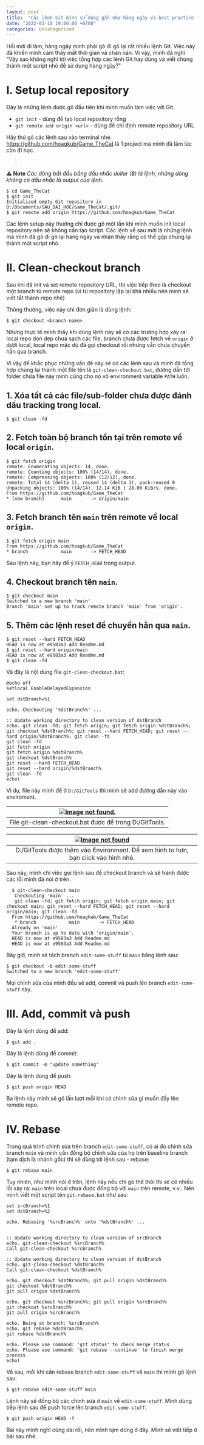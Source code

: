 ```yaml
---
layout: post
title:  "Các lệnh Git mình sử dụng gần như hàng ngày và best-practice flow cho từng use-case"
date: "2022-03-10 19:00:00 +0700"
categories: Uncategorized
---
```


Hồi mới đi làm, hàng ngày mình phải gõ đi gõ lại rất nhiều lệnh Git. Việc này đã khiến mình cảm thấy mất thời gian và chán nản. Vì vậy, mình đã nghĩ "Vậy sao không nghĩ tới việc tổng hợp các lệnh Git hay dùng và viết chúng thành một script nhỏ để sử dụng hàng ngày?"

# I. Setup local repository

Đây là những lệnh được gõ đầu tiên khi mình muốn làm việc với Git.
- `git init` - dùng để tạo local repository rỗng
- `git remote add origin <url>` - dùng để chỉ định remote repository URL

Hãy thử gõ các lệnh sau vào terminal nhé. <a href="https://github.com/hoagkub/Game_TheCat" title="https://github.com/hoagkub/Game_TheCat" target="_blank">https://github.com/hoagkub/Game_TheCat</a> là 1 project mà mình đã làm lúc còn đi học.

> <pre style="white-space: pre-wrap; word-break: keep-all;">
<b>⚠️ Note</b>
<i>Các dòng bắt đầu bằng dấu nhắc dollar ($) là lệnh, những dòng không có dấu nhắc là output của lệnh.</i>

    $ cd Game_TheCat
    $ git init
    Initialized empty Git repository in D:/Documents/SAU_DAI_HOC/Game_TheCat/.git/
    $ git remote add origin https://github.com/hoagkub/Game_TheCat

Các lệnh setup này thường chỉ được gõ một lần khi mình muốn init local repository nên sẽ không cần tạo script. Các lệnh về sau mới là những lệnh mà mình đã gõ đi gõ lại hàng ngày và nhận thấy rằng có thể gộp chúng lại thành một script nhỏ.

# II. Clean-checkout branch

Sau khi đã init và set remote repository URL, thì việc tiếp theo là checkout một branch từ remote repo (vì từ repository lặp lại khá nhiều nên mình sẽ viết tắt thành repo nhé)

Thông thường, việc này chỉ đơn giản là dùng lệnh:

    $ git checkout <branch-name>

Nhưng thực tế mình thấy khi dùng lệnh này sẽ có các trường hợp xảy ra: local repo dọn dẹp chưa sạch các file, branch chưa được fetch về `origin` ở dưới local, local repo mặc dù đã gọi checkout rồi nhưng vẫn chưa chuyển hẳn qua branch. 

Vì vậy để khắc phục những vấn đề này sẽ có các lệnh sau và mình đã tổng hợp chúng lại thành một file tên là `git-clean-checkout.bat`, đường dẫn tới folder chứa file này mình cũng cho nó vô environment variable `PATH` luôn.

## 1. Xóa tất cả các file/sub-folder chưa được đánh dấu tracking trong local.

    $ git clean -fd

## 2. Fetch toàn bộ branch tồn tại trên remote về local `origin`.

    $ git fetch origin
    remote: Enumerating objects: 14, done.
    remote: Counting objects: 100% (14/14), done.
    remote: Compressing objects: 100% (12/12), done.
    remote: Total 14 (delta 1), reused 14 (delta 1), pack-reused 0
    Unpacking objects: 100% (14/14), 12.14 KiB | 28.00 KiB/s, done.
    From https://github.com/hoagkub/Game_TheCat
    * [new branch]      main       -> origin/main

## 3. Fetch branch tên `main` trên remote về local `origin`.
   
    $ git fetch origin main
    From https://github.com/hoagkub/Game_TheCat
    * branch            main       -> FETCH_HEAD

Sau lệnh này, bạn hãy để ý `FETCH_HEAD` trong output.
## 4. Checkout branch tên `main`.
   
    $ git checkout main
    Switched to a new branch 'main'
    Branch 'main' set up to track remote branch 'main' from 'origin'.

## 5. Thêm các lệnh reset để chuyển hẳn qua `main`.

    $ git reset --hard FETCH_HEAD
    HEAD is now at e9583a3 Add Readme.md
    $ git reset --hard origin/main
    HEAD is now at e9583a3 Add Readme.md
    $ git clean -fd

Và đây là nội dung file `git-clean-checkout.bat`:

    @echo off
    setlocal EnableDelayedExpansion
    
    set dstBranch=%1
    
    echo. Checkouting '%dstBranch%' ...
    
    :: Update working directory to clean version of dstBranch
    echo. git clean -fd; git fetch origin; git fetch origin %dstBranch%; git checkout %dstBranch%; git reset --hard FETCH_HEAD; git reset --hard origin/%dstBranch%; git clean -fd
    git clean -fd
    git fetch origin
    git fetch origin %dstBranch%
    git checkout %dstBranch%
    git reset --hard FETCH_HEAD
    git reset --hard origin/%dstBranch%
    git clean -fd
    echo(

Ví dụ, file này mình để ở `D:/GitTools` thì mình sẽ add đường dẫn này vào enviroment.

| <a href="/assets/img/cac-lenh-git/GitTools.png" target="_blank">![Image not found.](/assets/img/cac-lenh-git/GitTools.png)</a> |
|:--:|
| File git-clean-checkout.bat được để trong D:/GitTools. |

| <a href="/assets/img/cac-lenh-git/AddGitTools.png" target="_blank">![Image not found](/assets/img/cac-lenh-git/AddGitTools.png)</a> |
|:--:|
| D:/GitTools được thêm vào Environment. Để xem hình to hơn, bạn click vào hình nhé.|

Sau này, mình chỉ việc gọi lệnh sau để checkout branch và sẽ tránh được các lỗi mình đã nói ở trên.

      $ git-clean-checkout main
       Checkouting 'main' ...
       git clean -fd; git fetch origin; git fetch origin main; git checkout main; git reset --hard FETCH_HEAD; git reset --hard origin/main; git clean -fd
      From https://github.com/hoagkub/Game_TheCat
       * branch            main       -> FETCH_HEAD
      Already on 'main'
      Your branch is up to date with 'origin/main'.
      HEAD is now at e9583a3 Add Readme.md
      HEAD is now at e9583a3 Add Readme.md

Bây giờ, mình sẽ tách branch `edit-some-stuff` từ `main` bằng lệnh sau:

    $ git checkout -b edit-some-stuff
    Switched to a new branch 'edit-some-stuff'

Mọi chỉnh sửa của mình đều sẽ add, commit và push lên branch `edit-some-stuff` này.

# III. Add, commit và push

Đây là lệnh dùng để add:

    $ git add .

Đây là lệnh dùng để commit:

    $ git commit -m "update something"

Đây là lệnh dùng để push:

    $ git push origin HEAD

Ba lệnh này mình sẽ gõ lần lượt mỗi khi có chỉnh sửa gì muốn đẩy lên remote repo.

# IV. Rebase

Trong quá trình chỉnh sửa trên branch `edit-some-stuff`, có ai đó chỉnh sửa branch `main` và mình cần đồng bộ chỉnh sửa của họ trên baseline branch (tạm dịch là nhánh gốc) thì sẽ dùng tới lệnh sau - rebase:

    $ git rebase main

Tuy nhiên, như mình nói ở trên, lệnh này nếu chỉ gõ thế thôi thì sẽ có nhiều lỗi xảy ra: `main` trên local chưa được đồng bộ với `main` trên remote, v.v.. Nên mình viết một script tên `git-rebase.bat` như sau:

    set srcBranch=%1
    set dstBranch=%2

    echo. Rebasing '%srcBranch%' onto '%dstBranch%' ...


    :: Update working directory to clean version of srcBranch
    echo. git-clean-checkout %srcBranch%
    Call git-clean-checkout %srcBranch%

    :: Update working directory to clean version of dstBranch
    echo. git-clean-checkout %dstBranch%
    Call git-clean-checkout %dstBranch%

    echo. git checkout %dstBranch%; git pull origin %dstBranch%
    git checkout %dstBranch%
    git pull origin %dstBranch%

    echo. git checkout %srcBranch%; git pull origin %srcBranch%
    git checkout %srcBranch%
    git pull origin %srcBranch%

    echo. Being at branch: %srcBranch%
    echo. git rebase %dstBranch%
    git rebase %dstBranch%

    echo. Please use command: 'git status' to check merge status
    echo. Please use command: 'git rebase --continue' to finish merge process
    echo(

Về sau, mỗi khi cần rebase branch `edit-some-stuff` về `main` thì mình gõ lệnh sau:

    $ git-rebase edit-some-stuff main

Lệnh này sẽ đồng bộ các chỉnh sửa ở `main` về `edit-some-stuff`. Mình dùng tiếp lệnh sau để push force lên branch `edit-some-stuff`:

    $ git push origin HEAD -f

Bài này mình nghĩ cũng dài rồi, nên mình tạm dừng ở đây. Mình sẽ viết tiếp ở bài sau nhé.